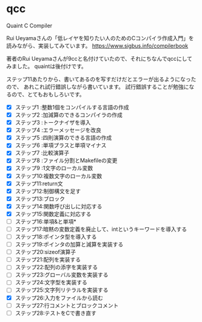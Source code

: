 # qcc

Quaint C Compiler

Rui Ueyamaさんの「低レイヤを知りたい人のためのCコンパイラ作成入門」を
読みながら、実装してみています。
https://www.sigbus.info/compilerbook

著者のRui Ueyamaさんが9ccと名付けていたので、それにちなんでqccにしてみました。
quaintは後付けです。

ステップ11あたりから、書いてあるのを写すだけだとエラーが出るようになったので、
あれこれ試行錯誤しながら書いています。
試行錯誤することが勉強になるので、とてもおもしろいです。

- [x] ステップ1 :整数1個をコンパイルする言語の作成
- [x] ステップ2 :加減算のできるコンパイラの作成
- [x] ステップ3 :トークナイザを導入
- [x] ステップ4 :エラーメッセージを改良
- [x] ステップ5 :四則演算のできる言語の作成
- [x] ステップ6 :単項プラスと単項マイナス
- [x] ステップ7 :比較演算子
- [x] ステップ8 :ファイル分割とMakefileの変更
- [x] ステップ9 :1文字のローカル変数
- [x] ステップ10:複数文字のローカル変数
- [x] ステップ11:return文
- [x] ステップ12:制御構文を足す
- [x] ステップ13:ブロック
- [x] ステップ14:関数呼び出しに対応する
- [x] ステップ15:関数定義に対応する
- [ ] ステップ16:単項&と単項*
- [ ] ステップ17:暗黙の変数定義を廃止して、intというキーワードを導入する
- [ ] ステップ18:ポインタ型を導入する
- [ ] ステップ19:ポインタの加算と減算を実装する
- [ ] ステップ20:sizeof演算子
- [ ] ステップ21:配列を実装する
- [ ] ステップ22:配列の添字を実装する
- [ ] ステップ23:グローバル変数を実装する
- [ ] ステップ24:文字型を実装する
- [ ] ステップ25:文字列リテラルを実装する
- [x] ステップ26:入力をファイルから読む
- [ ] ステップ27:行コメントとブロックコメント
- [ ] ステップ28:テストをCで書き直す
